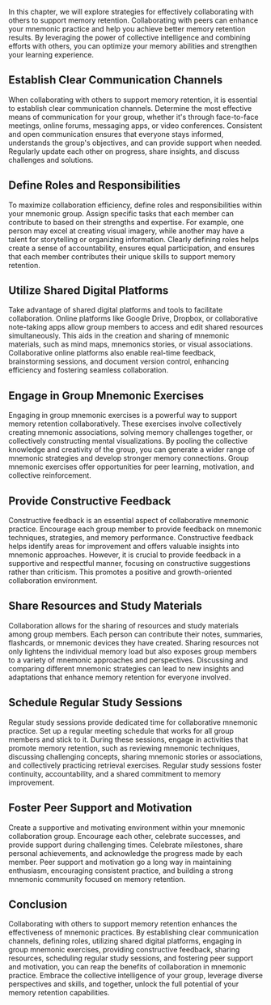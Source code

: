 
In this chapter, we will explore strategies for effectively collaborating with others to support memory retention. Collaborating with peers can enhance your mnemonic practice and help you achieve better memory retention results. By leveraging the power of collective intelligence and combining efforts with others, you can optimize your memory abilities and strengthen your learning experience.

## Establish Clear Communication Channels

When collaborating with others to support memory retention, it is essential to establish clear communication channels. Determine the most effective means of communication for your group, whether it's through face-to-face meetings, online forums, messaging apps, or video conferences. Consistent and open communication ensures that everyone stays informed, understands the group's objectives, and can provide support when needed. Regularly update each other on progress, share insights, and discuss challenges and solutions.

## Define Roles and Responsibilities

To maximize collaboration efficiency, define roles and responsibilities within your mnemonic group. Assign specific tasks that each member can contribute to based on their strengths and expertise. For example, one person may excel at creating visual imagery, while another may have a talent for storytelling or organizing information. Clearly defining roles helps create a sense of accountability, ensures equal participation, and ensures that each member contributes their unique skills to support memory retention.

## Utilize Shared Digital Platforms

Take advantage of shared digital platforms and tools to facilitate collaboration. Online platforms like Google Drive, Dropbox, or collaborative note-taking apps allow group members to access and edit shared resources simultaneously. This aids in the creation and sharing of mnemonic materials, such as mind maps, mnemonics stories, or visual associations. Collaborative online platforms also enable real-time feedback, brainstorming sessions, and document version control, enhancing efficiency and fostering seamless collaboration.

## Engage in Group Mnemonic Exercises

Engaging in group mnemonic exercises is a powerful way to support memory retention collaboratively. These exercises involve collectively creating mnemonic associations, solving memory challenges together, or collectively constructing mental visualizations. By pooling the collective knowledge and creativity of the group, you can generate a wider range of mnemonic strategies and develop stronger memory connections. Group mnemonic exercises offer opportunities for peer learning, motivation, and collective reinforcement.

## Provide Constructive Feedback

Constructive feedback is an essential aspect of collaborative mnemonic practice. Encourage each group member to provide feedback on mnemonic techniques, strategies, and memory performance. Constructive feedback helps identify areas for improvement and offers valuable insights into mnemonic approaches. However, it is crucial to provide feedback in a supportive and respectful manner, focusing on constructive suggestions rather than criticism. This promotes a positive and growth-oriented collaboration environment.

## Share Resources and Study Materials

Collaboration allows for the sharing of resources and study materials among group members. Each person can contribute their notes, summaries, flashcards, or mnemonic devices they have created. Sharing resources not only lightens the individual memory load but also exposes group members to a variety of mnemonic approaches and perspectives. Discussing and comparing different mnemonic strategies can lead to new insights and adaptations that enhance memory retention for everyone involved.

## Schedule Regular Study Sessions

Regular study sessions provide dedicated time for collaborative mnemonic practice. Set up a regular meeting schedule that works for all group members and stick to it. During these sessions, engage in activities that promote memory retention, such as reviewing mnemonic techniques, discussing challenging concepts, sharing mnemonic stories or associations, and collectively practicing retrieval exercises. Regular study sessions foster continuity, accountability, and a shared commitment to memory improvement.

## Foster Peer Support and Motivation

Create a supportive and motivating environment within your mnemonic collaboration group. Encourage each other, celebrate successes, and provide support during challenging times. Celebrate milestones, share personal achievements, and acknowledge the progress made by each member. Peer support and motivation go a long way in maintaining enthusiasm, encouraging consistent practice, and building a strong mnemonic community focused on memory retention.

## Conclusion

Collaborating with others to support memory retention enhances the effectiveness of mnemonic practices. By establishing clear communication channels, defining roles, utilizing shared digital platforms, engaging in group mnemonic exercises, providing constructive feedback, sharing resources, scheduling regular study sessions, and fostering peer support and motivation, you can reap the benefits of collaboration in mnemonic practice. Embrace the collective intelligence of your group, leverage diverse perspectives and skills, and together, unlock the full potential of your memory retention capabilities.
